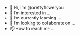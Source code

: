 - 👋 Hi, I’m @prettyfloweryou
- 👀 I’m interested in ...
- 🌱 I’m currently learning ...
- 💞️ I’m looking to collaborate on ...
- 📫 How to reach me ...

<!---
prettyfloweryou/prettyfloweryou is a ✨ special ✨ repository because its `README.md` (this file) appears on your GitHub profile.
You can click the Preview link to take a look at your changes.
--->
